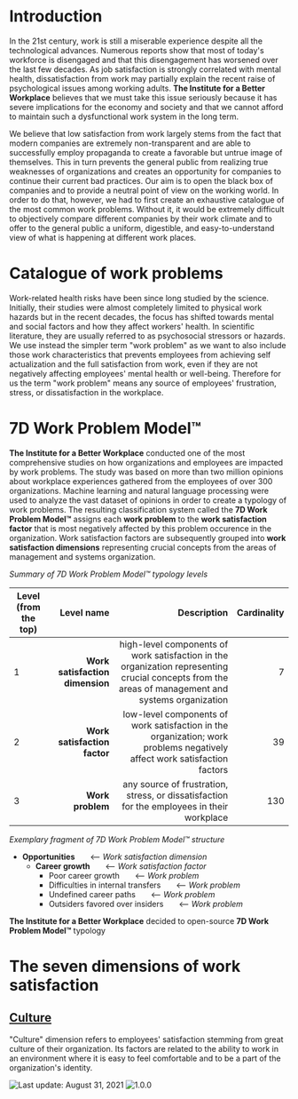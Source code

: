 # Introduction

In the 21st century, work is still a miserable experience despite all the technological advances. Numerous reports show that most of today's workforce is disengaged and that this disengagement has worsened over the last few decades. As job satisfaction is strongly correlated with mental health, dissatisfaction from work may partially explain the recent raise of psychological issues among working adults. __The Institute for a Better Workplace__ believes that we must take this issue seriously because it has severe implications for the economy and society and that we cannot afford to maintain such a dysfunctional work system in the long term.

We believe that low satisfaction from work largely stems from the fact that modern companies are extremely non-transparent and are able to successfully employ propaganda to create a favorable but untrue image of themselves. This in turn prevents the general public from realizing true weaknesses of organizations and creates an opportunity for companies to continue their current bad practices. Our aim is to open the black box of companies and to provide a neutral point of view on the working world. In order to do that, however, we had to first create an exhaustive catalogue of the most common work problems. Without it, it would be extremely difficult to objectively compare different companies by their work climate and to offer to the general public a uniform, digestible, and easy-to-understand view of what is happening at different work places. 

# Catalogue of work problems

Work-related health risks have been since long studied by the science.  Initially, their studies were almost completely limited to physical work hazards but in the recent decades, the focus has shifted towards mental and social factors and how they affect workers' health.  In scientific literature, they are usually referred to as psychosocial stressors or hazards. We use instead the simpler term "work problem" as we want to also include those work characteristics that prevents employees from achieving self actualization and the full satisfaction from work, even if they are not negatively affecting employees' mental health or well-being. Therefore for us the term "work problem" means any source of employees' frustration, stress, or dissatisfaction in the workplace.

# 7D Work Problem Model™

__The Institute for a Better Workplace__ conducted one of the most comprehensive studies on how organizations and employees are impacted by work problems. The study was based on more than two million opinions about workplace experiences gathered from the employees of over 300 organizations. Machine learning and natural language processing were used to analyze the vast dataset of opinions in order to create a typology of work problems. The resulting classification system called the __7D Work Problem Model™__ assigns each __work problem__ to the __work satisfaction factor__ that is most negatively affected by this problem occurence in the organization. Work satisfaction factors are subsequently grouped into __work satisfaction dimensions__ representing crucial concepts from the areas of management and systems organization.

*Summary of 7D Work Problem Model™ typology levels*

| Level (from the top)  |      Level name      |  Description  | Cardinality |
|-----------------------|---------------------:|--------------:|------------:| 
|  1|  __Work satisfaction dimension__ |  high-level components of work satisfaction in the organization representing crucial concepts from the areas of management and systems organization | 7 |
|  2|  __Work satisfaction factor__   | low-level components of work satisfaction in the organization; work problems negatively affect work satisfaction factors | 39  |
|  3| __Work problem__ | any source of frustration, stress, or dissatisfaction for the employees in their workplace | 130 |

*Exemplary fragment of 7D Work Problem Model™ structure*

* __Opportunities__  &nbsp;  &nbsp;  &nbsp;  <-- *Work satisfaction dimension*
    * __Career growth__  &nbsp;  &nbsp;  &nbsp; <-- *Work satisfaction factor*
       * Poor career growth  &nbsp;  &nbsp;  &nbsp; <-- *Work problem*
       * Difficulties in internal transfers  &nbsp;  &nbsp;  &nbsp; <-- *Work problem*
       * Undefined career paths  &nbsp;  &nbsp;  &nbsp; <-- *Work problem*
       * Outsiders favored over insiders  &nbsp;  &nbsp;  &nbsp; <-- *Work problem*

__The Institute for a Better Workplace__ decided to open-source __7D Work Problem Model™__ typology




# The seven dimensions of work satisfaction

## [Culture](dimensions/culture.md)

"Culture" dimension refers to employees' satisfaction stemming from great culture of their organization. Its factors are related to the ability to work in an environment where it is easy to feel comfortable and to be a part of the organization's identity.



<div align="left">
   <img id="last-update-badge" src="https://img.shields.io/badge/%F0%9F%93%85%20Last%20update%20-%20August%2031%2C%202021-blue.svg" alt="Last update: August 31, 2021" /> <img src="https://img.shields.io/badge/ %E2%9C%94%20Typology%20version%20-%201.0.0-yellow.svg" alt="1.0.0"/>
</div>
<br/>

